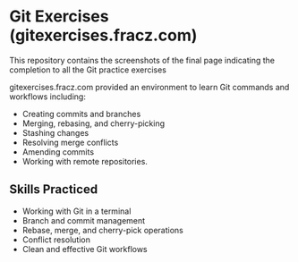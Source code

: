# Git Exercises (gitexercises.fracz.com)

This repository contains the screenshots of the final page indicating the completion to all the Git practice exercises

gitexercises.fracz.com provided an environment to learn Git commands and workflows including:

- Creating commits and branches
- Merging, rebasing, and cherry-picking
- Stashing changes
- Resolving merge conflicts
- Amending commits
- Working with remote repositories.

## Skills Practiced

- Working with Git in a terminal
- Branch and commit management
- Rebase, merge, and cherry-pick operations
- Conflict resolution
- Clean and effective Git workflows
